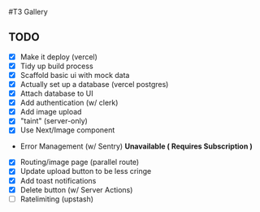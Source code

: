 #T3 Gallery

## TODO

- [x] Make it deploy (vercel)
- [x] Tidy up build process
- [x] Scaffold basic ui with mock data
- [x] Actually set up a database (vercel postgres)
- [x] Attach database to UI
- [x] Add authentication (w/ clerk)
- [x] Add image upload
- [x] "taint" (server-only)
- [x] Use Next/Image component
- Error Management (w/ Sentry) **Unavailable ( Requires Subscription )**
- [x] Routing/image page (parallel route)
- [x] Update upload button to be less cringe
- [x] Add toast notifications
- [x] Delete button (w/ Server Actions)
- [ ] Ratelimiting (upstash)
